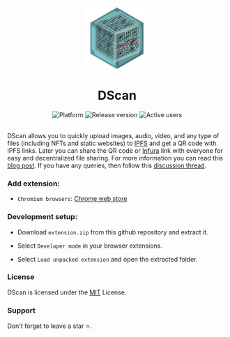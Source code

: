 <p align="center">
    <img align="center" src="/static/assets/logo.png" width="150" height"400"></img>
</p>

<h1 align="center">DScan</h1>

<div align="center">
    <img src="https://img.shields.io/badge/extension-DScan-2C80C1" alt="Platform" />
    <img src="https://img.shields.io/github/v/release/akhileshthite/dscan?color=1FC71F" alt="Release version" />
    <img src="https://img.shields.io/chrome-web-store/d/idpfgkgogjjgklefnkjdpghkifbjenap?label=active users" alt="Active users">
</div><br>

DScan allows you to quickly upload images, audio, video, and any type of files (including NFTs and static websites) to [IPFS](https://ipfs.io/) and get a QR code with IPFS links. Later you can share the QR code or [Infura](https://infura.io/) link with everyone for easy and decentralized file sharing.
For more information you can read this [blog post](https://dev.to/akhileshthite/dscan-decentralized-qr-code-generator-use-web3-for-file-sharing-2lp8). If you have any queries, then follow this [discussion thread](https://github.com/filecoin-project/community/discussions/410).

### Add extension:
* `Chromium browsers`: [Chrome web store](https://chrome.google.com/webstore/detail/dscan-decentralized-qr-co/idpfgkgogjjgklefnkjdpghkifbjenap)

### Development setup:

* Download `extension.zip` from this github repository and extract it.

* Select `Developer mode` in your browser extensions.

* Select `Load unpacked extension` and open the extracted folder.

### License
DScan is licensed under the [MIT](https://github.com/AkhileshThite/dscan/blob/main/LICENSE) License.

### Support
Don't forget to leave a star ⭐️.
